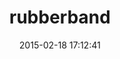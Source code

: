---
layout: post
title:  "rubberband"
repo:   "grantr/rubberband"
date:   2015-02-18 17:12:41
gemurl: http://github.com/grantr/rubberband
---